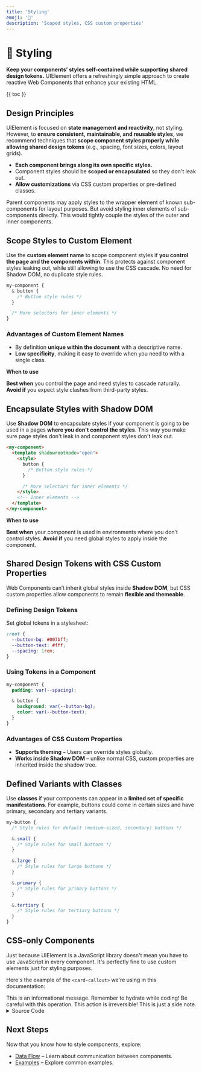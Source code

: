 ```yaml
---
title: 'Styling'
emoji: '🎨'
description: 'Scoped styles, CSS custom properties'
---
```


<section-hero>

# 🎨 Styling

<div>
  <p class="lead"><strong>Keep your components’ styles self-contained while supporting shared design tokens.</strong> UIElement offers a refreshingly simple approach to create reactive Web Components that enhance your existing HTML.</p>
  {{ toc }}
</div>
</section-hero>

<section>

## Design Principles

UIElement is focused on **state management and reactivity**, not styling. However, to **ensure consistent, maintainable, and reusable styles**, we recommend techniques that **scope component styles properly while allowing shared design tokens** (e.g., spacing, font sizes, colors, layout grids).

- **Each component brings along its own specific styles.**
- Component styles should be **scoped or encapsulated** so they don't leak out.
- **Allow customizations** via CSS custom properties or pre-defined classes.

Parent components may apply styles to the wrapper element of known sub-components for layout purposes. But avoid styling inner elements of sub-components directly. This would tightly couple the styles of the outer and inner components.

</section>

<section>

## Scope Styles to Custom Element

Use the **custom element name** to scope component styles if **you control the page and the components within**. This protects against component styles leaking out, while still allowing to use the CSS cascade. No need for Shadow DOM, no duplicate style rules.

```css
my-component {
  & button {
    /* Button style rules */
  }

  /* More selectors for inner elements */
}
```

### Advantages of Custom Element Names

- By definition **unique within the document** with a descriptive name.
- **Low specificity**, making it easy to override when you need to with a single class.

<card-callout class="tip">

**When to use**

**Best when** you control the page and need styles to cascade naturally.
**Avoid if** you expect style clashes from third-party styles.

</card-callout>

</section>

<section>

## Encapsulate Styles with Shadow DOM

Use **Shadow DOM** to encapsulate styles if your component is going to be used in a pages **where you don't control the styles**. This way you make sure page styles don't leak in and component styles don't leak out.

```html
<my-component>
  <template shadowrootmode="open">
    <style>
      button {
        /* Button style rules */
      }

      /* More selectors for inner elements */
    </style>
    <!-- Inner elements -->
  </template>
</my-component>
```

<card-callout class="tip">

**When to use**

**Best when** your component is used in environments where you don’t control styles.
**Avoid if** you need global styles to apply inside the component.

</card-callout>

</section>

<section>

## Shared Design Tokens with CSS Custom Properties

Web Components can’t inherit global styles inside **Shadow DOM**, but CSS custom properties allow components to remain **flexible and themeable**.

### Defining Design Tokens

Set global tokens in a stylesheet:

```css
:root {
  --button-bg: #007bff;
  --button-text: #fff;
  --spacing: 1rem;
}
```

### Using Tokens in a Component

```css
my-component {
  padding: var(--spacing);

  & button {
    background: var(--button-bg);
    color: var(--button-text);
  }
}
```

### Advantages of CSS Custom Properties

- **Supports theming** – Users can override styles globally.
- **Works inside Shadow DOM** – unlike normal CSS, custom properties are inherited inside the shadow tree.

</section>

<section>

## Defined Variants with Classes

Use **classes** if your components can appear in a **limited set of specific manifestations**. For example, buttons could come in certain sizes and have primary, secondary and tertiary variants.

```css
my-button {
  /* Style rules for default (medium-sized, secondary) buttons */

  &.small {
    /* Style rules for small buttons */
  }

  &.large {
    /* Style rules for large buttons */
  }

  &.primary {
    /* Style rules for primary buttons */
  }

  &.tertiary {
    /* Style rules for tertiary buttons */
  }
}
```

</section>

<section>

## CSS-only Components

Just because UIElement is a JavaScript library doesn't mean you have to use JavaScript in every component. It's perfectly fine to use custom elements just for styling purposes.

Here's the example of the `<card-callout>` we're using in this documentation:

<module-demo>
	<div class="preview">
		<card-callout>This is an informational message.</card-callout>
		<card-callout class="tip">Remember to hydrate while coding!</card-callout>
		<card-callout class="caution">Be careful with this operation.</card-callout>
		<card-callout class="danger">This action is irreversible!</card-callout>
		<card-callout class="note">This is just a side note.</card-callout>
	</div>
	<details>
		<summary>Source Code</summary>
		<module-lazy src="./examples/card-callout.html">
			<card-callout>
				<p class="loading" role="status">Loading...</p>
				<p class="error" role="alert" aria-live="polite"></p>
			</card-callout>
		</module-lazy>
	</details>
</module-demo>

</section>

<section>

## Next Steps

Now that you know how to style components, explore:

- [Data Flow](data-flow.html) – Learn about communication between components.
- [Examples](examples.html) – Explore common examples.

</section>
